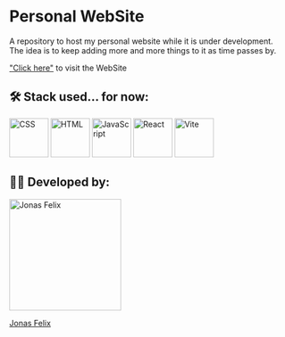 
#  **Personal WebSite**

A repository to host my personal website while it is under development.  
The idea is to keep adding more and more things to it as time passes by.  

["Click here"](https://jonas-petty.github.io/index.html) to visit the WebSite

## 🛠️ Stack used... for now:

<img src="https://logospng.org/download/css-3/logo-css-3-2048.png" alt="CSS" width="70" title="CSS">

<img src="https://logospng.org/download/html-5/logo-html-5-2048.png" alt="HTML" width="70" title="HTML">

<img src="https://logospng.org/download/javascript/logo-javascript-1024.png" alt="JavaScript" width="70" title="JavaScript">

<img src="https://th.bing.com/th/id/R.f81a6f373c244b1f70f4b7402b5ab372?rik=rbXh4ieLuKt%2bmA&riu=http%3a%2f%2flogos-download.com%2fwp-content%2fuploads%2f2016%2f09%2fReact_logo_logotype_emblem.png&ehk=QhGOkKcUKCU7FBQgHOajOiJqJBACUTD2Ni6LsfqzCEA%3d&risl=&pid=ImgRaw&r=0" alt="React" width="70" title="React">

<img src="https://vitejs.dev/logo.svg" alt="Vite" width="70" title="Vite">

## 👷‍♂️ Developed by:

<img src="https://avatars.githubusercontent.com/u/82126274?v=4" alt="Jonas Felix" title="Jonas Felix" width="200">
<br>

[Jonas Felix](https://www.linkedin.com/in/jonas-felix-souza/)

